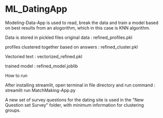 # ML_DatingApp

Modeling-Data-App is used to read, break the data and train a model  based on best results from an alogorithm, which in this case is KNN algorithm.

Data is stored in pickled files
original data : refined_profiles.pkl

profiles clustered together based on answers : refined_cluster.pkl

Vectoried text : vectorized_refined.pkl


trained model : refined_model.joblib


How to run

After installing streamlit, open terminal in file directory and run command : streamlit run MatchMaking-App.py




A new set of survey questions for the dating site is used in the "New Question set Survey"  folder, with  minimum information for clustering groups. 
